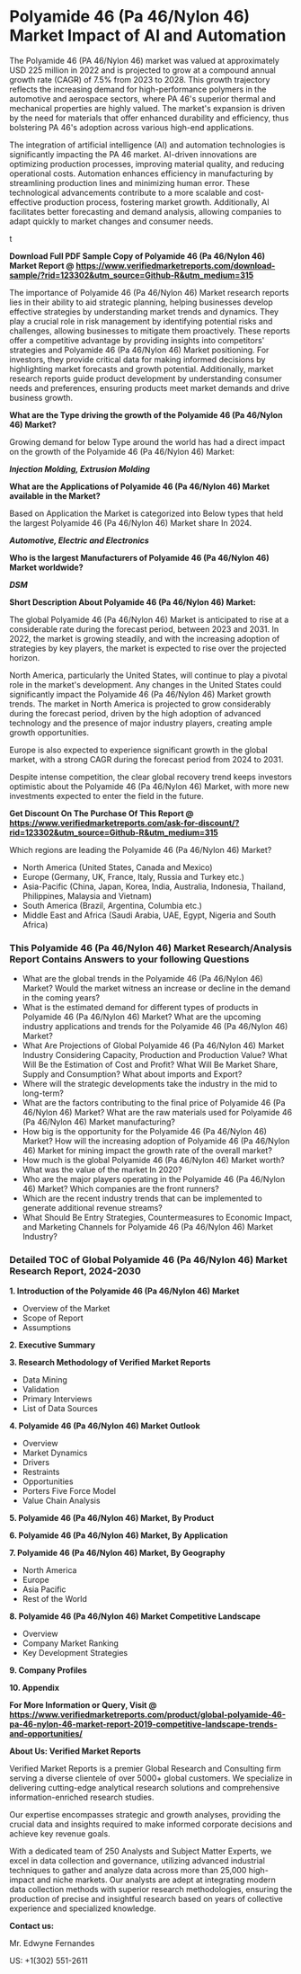 <meta name="title" content="Global Polyamide 46 (Pa 46/Nylon 46) Market Impact of AI and Automation"><meta name="description" content="The Polyamide 46 (PA 46/Nylon 46) market was valued at approximately USD 225 million in 2022 and is projected to grow at a compound annual growth rate (CAGR) of 7.5% f"><meta name="title" content="Polyamide 46 (Pa 46/Nylon 46) Market Size, Share, Scope, Trends, Growth, Opportunities, Analysis, Forecast"><h1>Polyamide 46 (Pa 46/Nylon 46) Market Impact of AI and Automation</h1><p>The Polyamide 46 (PA 46/Nylon 46) market was valued at approximately USD 225 million in 2022 and is projected to grow at a compound annual growth rate (CAGR) of 7.5% from 2023 to 2028. This growth trajectory reflects the increasing demand for high-performance polymers in the automotive and aerospace sectors, where PA 46's superior thermal and mechanical properties are highly valued. The market's expansion is driven by the need for materials that offer enhanced durability and efficiency, thus bolstering PA 46's adoption across various high-end applications.</p><p>The integration of artificial intelligence (AI) and automation technologies is significantly impacting the PA 46 market. AI-driven innovations are optimizing production processes, improving material quality, and reducing operational costs. Automation enhances efficiency in manufacturing by streamlining production lines and minimizing human error. These technological advancements contribute to a more scalable and cost-effective production process, fostering market growth. Additionally, AI facilitates better forecasting and demand analysis, allowing companies to adapt quickly to market changes and consumer needs.</p>t</p><p id="" class=""><strong>Download Full PDF Sample Copy of Polyamide 46 (Pa 46/Nylon 46) Market Report @ <a href="https://www.verifiedmarketreports.com/download-sample/?rid=123302&utm_source=Github-R&utm_medium=315" target="_blank">https://www.verifiedmarketreports.com/download-sample/?rid=123302&utm_source=Github-R&utm_medium=315</a></strong></p><p>The importance of&nbsp;Polyamide 46 (Pa 46/Nylon 46) Market research reports lies in their ability to aid strategic planning, helping businesses develop effective strategies by understanding market trends and dynamics. They play a crucial role in risk management by identifying potential risks and challenges, allowing businesses to mitigate them proactively. These reports offer a competitive advantage by providing insights into competitors' strategies and Polyamide 46 (Pa 46/Nylon 46) Market positioning. For investors, they provide critical data for making informed decisions by highlighting market forecasts and growth potential. Additionally, market research reports guide product development by understanding consumer needs and preferences, ensuring products meet market demands and drive business growth.</p><p><strong>What are the&nbsp;Type driving the growth of the Polyamide 46 (Pa 46/Nylon 46) Market?</strong></p><p id="" class="">Growing demand for below Type around the world has had a direct impact on the growth of the Polyamide 46 (Pa 46/Nylon 46) Market:</p><em><strong>Injection Molding, Extrusion Molding</strong></em></p><strong>What are the&nbsp;Applications&nbsp;of Polyamide 46 (Pa 46/Nylon 46) Market available in the Market?</strong></p><p id="" class="">Based on Application the Market is categorized into Below types that held the largest Polyamide 46 (Pa 46/Nylon 46) Market share In 2024.</p><em><strong>Automotive, Electric and Electronics</strong></em></p><strong>Who is the largest Manufacturers of Polyamide 46 (Pa 46/Nylon 46) Market worldwide?</strong></p><p><em><strong>DSM</strong></em></p><p id="" class=""><strong>Short Description About Polyamide 46 (Pa 46/Nylon 46) Market:</strong></p><p>The global Polyamide 46 (Pa 46/Nylon 46) Market is anticipated to rise at a considerable rate during the forecast period, between 2023 and 2031. In 2022, the market is growing steadily, and with the increasing adoption of strategies by key players, the market is expected to rise over the projected horizon.</p><p>North America, particularly the United States, will continue to play a pivotal role in the market's development. Any changes in the United States could significantly impact the Polyamide 46 (Pa 46/Nylon 46) Market growth trends. The market in North America is projected to grow considerably during the forecast period, driven by the high adoption of advanced technology and the presence of major industry players, creating ample growth opportunities.</p><p>Europe is also expected to experience significant growth in the global market, with a strong CAGR during the forecast period from 2024 to 2031.</p><p>Despite intense competition, the clear global recovery trend keeps investors optimistic about the Polyamide 46 (Pa 46/Nylon 46) Market, with more new investments expected to enter the field in the future.</p><p id="" class=""><strong>Get Discount On The Purchase Of This Report @ <a href="https://www.verifiedmarketreports.com/ask-for-discount/?rid=123302&utm_source=Github-R&utm_medium=315" target="_blank">https://www.verifiedmarketreports.com/ask-for-discount/?rid=123302&utm_source=Github-R&utm_medium=315</a></strong></p>Which regions are leading the Polyamide 46 (Pa 46/Nylon 46) Market?</p><ul><li>North America (United States, Canada and Mexico)</li><li>Europe (Germany, UK, France, Italy, Russia and Turkey etc.)</li><li>Asia-Pacific (China, Japan, Korea, India, Australia, Indonesia, Thailand, Philippines, Malaysia and Vietnam)</li><li>South America (Brazil, Argentina, Columbia etc.)</li><li>Middle East and Africa (Saudi Arabia, UAE, Egypt, Nigeria and South Africa)</li></ul><h3 id="" class="">This Polyamide 46 (Pa 46/Nylon 46) Market Research/Analysis Report Contains Answers to your following Questions</h3><ul><li>What are the global trends in the Polyamide 46 (Pa 46/Nylon 46) Market? Would the market witness an increase or decline in the demand in the coming years?</li><li>What is the estimated demand for different types of products in Polyamide 46 (Pa 46/Nylon 46) Market? What are the upcoming industry applications and trends for the Polyamide 46 (Pa 46/Nylon 46) Market?</li><li>What Are Projections of Global Polyamide 46 (Pa 46/Nylon 46) Market Industry Considering Capacity, Production and Production Value? What Will Be the Estimation of Cost and Profit? What Will Be Market Share, Supply and Consumption? What about imports and Export?</li><li>Where will the strategic developments take the industry in the mid to long-term?</li><li>What are the factors contributing to the final price of Polyamide 46 (Pa 46/Nylon 46) Market? What are the raw materials used for Polyamide 46 (Pa 46/Nylon 46) Market manufacturing?</li><li>How big is the opportunity for the Polyamide 46 (Pa 46/Nylon 46) Market? How will the increasing adoption of Polyamide 46 (Pa 46/Nylon 46) Market for mining impact the growth rate of the overall market?</li><li>How much is the global Polyamide 46 (Pa 46/Nylon 46) Market worth? What was the value of the market In 2020?</li><li>Who are the major players operating in the Polyamide 46 (Pa 46/Nylon 46) Market? Which companies are the front runners?</li><li>Which are the recent industry trends that can be implemented to generate additional revenue streams?</li><li>What Should Be Entry Strategies, Countermeasures to Economic Impact, and Marketing Channels for Polyamide 46 (Pa 46/Nylon 46) Market Industry?</li></ul><h3 id="" class="">Detailed TOC of Global Polyamide 46 (Pa 46/Nylon 46) Market Research Report, 2024-2030</h3><p id="" class=""><strong>1. Introduction of the Polyamide 46 (Pa 46/Nylon 46) Market</strong></p><ul><li>Overview of the Market</li><li>Scope of Report</li><li>Assumptions</li></ul><p id="" class=""><strong>2. Executive Summary</strong></p><p id="" class=""><strong>3. Research Methodology of Verified Market Reports</strong></p><ul><li>Data Mining</li><li>Validation</li><li>Primary Interviews</li><li>List of Data Sources</li></ul><p id="" class=""><strong>4. Polyamide 46 (Pa 46/Nylon 46) Market Outlook</strong></p><ul><li>Overview</li><li>Market Dynamics</li><li>Drivers</li><li>Restraints</li><li>Opportunities</li><li>Porters Five Force Model</li><li>Value Chain Analysis</li></ul><p id="" class=""><strong>5. Polyamide 46 (Pa 46/Nylon 46) Market, By Product</strong></p><p id="" class=""><strong>6. Polyamide 46 (Pa 46/Nylon 46) Market, By Application</strong></p><p id="" class=""><strong>7. Polyamide 46 (Pa 46/Nylon 46) Market, By Geography</strong></p><ul><li>North America</li><li>Europe</li><li>Asia Pacific</li><li>Rest of the World</li></ul><p id="" class=""><strong>8. Polyamide 46 (Pa 46/Nylon 46) Market Competitive Landscape</strong></p><ul><li>Overview</li><li>Company Market Ranking</li><li>Key Development Strategies</li></ul><p id="" class=""><strong>9. Company Profiles</strong></p><p id="" class=""><strong>10. Appendix</strong></p><p id="" class=""><strong>For More Information or Query, Visit @ <a href="https://www.verifiedmarketreports.com/product/global-polyamide-46-pa-46-nylon-46-market-report-2019-competitive-landscape-trends-and-opportunities/" target="_blank">https://www.verifiedmarketreports.com/product/global-polyamide-46-pa-46-nylon-46-market-report-2019-competitive-landscape-trends-and-opportunities/</a></strong></p><p id="" class=""><strong>About Us: Verified Market Reports</strong></p><p id="" class="">Verified Market Reports is a premier Global Research and Consulting firm serving a diverse clientele of over 5000+ global customers. We specialize in delivering cutting-edge analytical research solutions and comprehensive information-enriched research studies.</p><p id="" class="">Our expertise encompasses strategic and growth analyses, providing the crucial data and insights required to make informed corporate decisions and achieve key revenue goals.</p><p id="" class="">With a dedicated team of 250 Analysts and Subject Matter Experts, we excel in data collection and governance, utilizing advanced industrial techniques to gather and analyze data across more than 25,000 high-impact and niche markets. Our analysts are adept at integrating modern data collection methods with superior research methodologies, ensuring the production of precise and insightful research based on years of collective experience and specialized knowledge.</p><p id="" class=""><strong>Contact us:</strong></p><p id="" class="">Mr. Edwyne Fernandes</p><p id="" class="">US: +1(302) 551-2611</p>